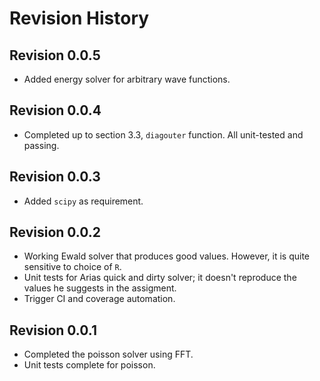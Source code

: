 # Revision History

## Revision 0.0.5

- Added energy solver for arbitrary wave functions.

## Revision 0.0.4

- Completed up to section 3.3, `diagouter` function. All unit-tested and passing.

## Revision 0.0.3

- Added `scipy` as requirement.

## Revision 0.0.2

- Working Ewald solver that produces good values. However, it is quite sensitive to choice of `R`.
- Unit tests for Arias quick and dirty solver; it doesn't reproduce the values he suggests in the assigment.
- Trigger CI and coverage automation.

## Revision 0.0.1

- Completed the poisson solver using FFT.
- Unit tests complete for poisson.